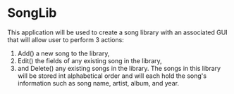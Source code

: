 # SongLib
This application will be used to create a song library with an associated GUI that will allow user to perform 3 actions:
  1. Add() a new song to the library,
  2. Edit() the fields of any existing song in the library,
  3. and Delete() any existing songs in the library.
The songs in this library will be stored int alphabetical order and will each hold the song's information such as song name, artist, album, and year.
